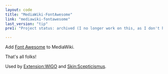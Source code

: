 ```yaml
---
layout: code
title: "MediaWiki-FontAwesome"
link: "mediawiki-fontawesome"
last_version: "tip"
pre1: "Project status: archived (I no longer work on this, as I don't have a MediaWiki install to administer any more. It's still usable, though, and I'll still fix bugs when reported; contact me if you want to take over maintainership)."

---
```



Add [Font Awesome](https://fortawesome.github.io/Font-Awesome/) to MediaWiki.

That's all folks!

Used by [Extension:WIGO](https://www.mediawiki.org/wiki/Extension:WIGO) and [Skin:Scepticismus](https://www.mediawiki.org/wiki/Skin:Scepticismus).

